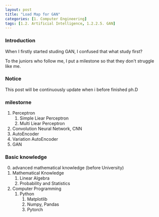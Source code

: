 ```yaml
---
layout: post 
title: "Load Map for GAN"
categories: [1. Computer Engineering]
tags: [1.2. Artificial Intelligence, 1.2.2.5. GAN]
---
```


### Introduction

When I firstly started studing GAN, I confused that what study first?

To the juniors who follow me, I put a milestone so that they don't struggle like me.

### Notice

This post will be continuously update when i before finished ph.D

### milestorne

1. Perceptron
    1. Simple Liear Perceptron
    2. Multi Liear Perceptron
2. Convolution Neural Network, CNN
3. AutoEncoder
4. Variation AutoEncoder
5. GAN

### Basic knowledge

0. advanced mathematical knowledge (before University)
1. Mathematical Knowledge
    1. Linear Algebra
    2. Probability and Statistics
2. Computer Programming
    1. Python
        1. Matplotlib
        2. Numpy, Pandas
        3. Pytorch